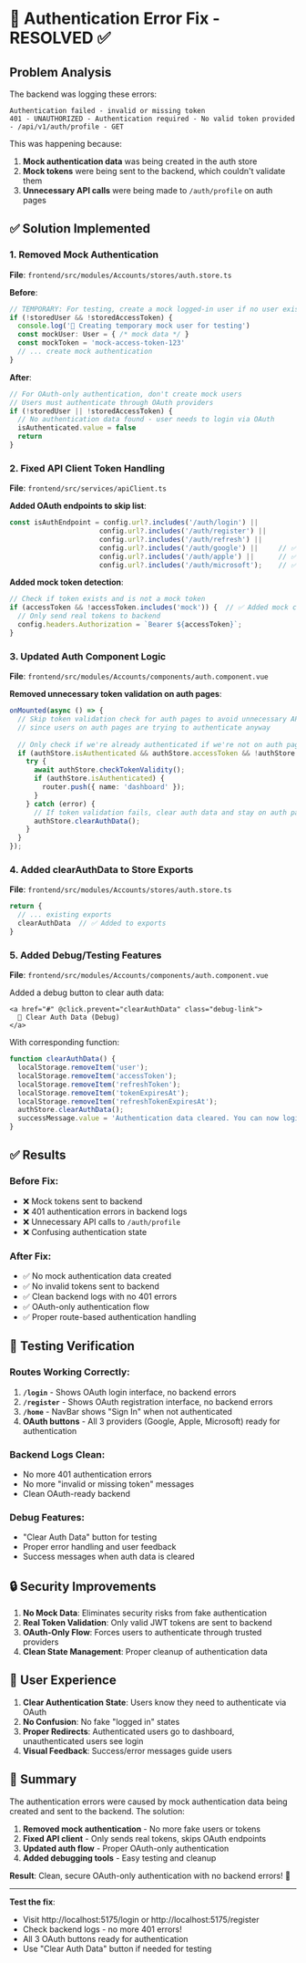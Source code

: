 # 🔐 Authentication Error Fix - RESOLVED ✅

## Problem Analysis

The backend was logging these errors:
```
Authentication failed - invalid or missing token
401 - UNAUTHORIZED - Authentication required - No valid token provided - /api/v1/auth/profile - GET
```

This was happening because:
1. **Mock authentication data** was being created in the auth store 
2. **Mock tokens** were being sent to the backend, which couldn't validate them
3. **Unnecessary API calls** were being made to `/auth/profile` on auth pages

## ✅ **Solution Implemented**

### 1. **Removed Mock Authentication**
**File**: `frontend/src/modules/Accounts/stores/auth.store.ts`

**Before**:
```typescript
// TEMPORARY: For testing, create a mock logged-in user if no user exists
if (!storedUser && !storedAccessToken) {
  console.log('🔧 Creating temporary mock user for testing')
  const mockUser: User = { /* mock data */ }
  const mockToken = 'mock-access-token-123'
  // ... create mock authentication
}
```

**After**:
```typescript
// For OAuth-only authentication, don't create mock users
// Users must authenticate through OAuth providers
if (!storedUser || !storedAccessToken) {
  // No authentication data found - user needs to login via OAuth
  isAuthenticated.value = false
  return
}
```

### 2. **Fixed API Client Token Handling**
**File**: `frontend/src/services/apiClient.ts`

**Added OAuth endpoints to skip list**:
```typescript
const isAuthEndpoint = config.url?.includes('/auth/login') || 
                      config.url?.includes('/auth/register') || 
                      config.url?.includes('/auth/refresh') ||
                      config.url?.includes('/auth/google') ||     // ✅ Added
                      config.url?.includes('/auth/apple') ||      // ✅ Added
                      config.url?.includes('/auth/microsoft');    // ✅ Added
```

**Added mock token detection**:
```typescript
// Check if token exists and is not a mock token
if (accessToken && !accessToken.includes('mock')) {  // ✅ Added mock check
  // Only send real tokens to backend
  config.headers.Authorization = `Bearer ${accessToken}`;
}
```

### 3. **Updated Auth Component Logic**
**File**: `frontend/src/modules/Accounts/components/auth.component.vue`

**Removed unnecessary token validation on auth pages**:
```typescript
onMounted(async () => {
  // Skip token validation check for auth pages to avoid unnecessary API calls
  // since users on auth pages are trying to authenticate anyway
  
  // Only check if we're already authenticated if we're not on auth pages
  if (authStore.isAuthenticated && authStore.accessToken && !authStore.accessToken.includes('mock')) {
    try {
      await authStore.checkTokenValidity();
      if (authStore.isAuthenticated) {
        router.push({ name: 'dashboard' });
      }
    } catch (error) {
      // If token validation fails, clear auth data and stay on auth page
      authStore.clearAuthData();
    }
  }
});
```

### 4. **Added clearAuthData to Store Exports**
**File**: `frontend/src/modules/Accounts/stores/auth.store.ts`

```typescript
return {
  // ... existing exports
  clearAuthData  // ✅ Added to exports
}
```

### 5. **Added Debug/Testing Features**
**File**: `frontend/src/modules/Accounts/components/auth.component.vue`

Added a debug button to clear auth data:
```vue
<a href="#" @click.prevent="clearAuthData" class="debug-link">
  🔧 Clear Auth Data (Debug)
</a>
```

With corresponding function:
```typescript
function clearAuthData() {
  localStorage.removeItem('user');
  localStorage.removeItem('accessToken');
  localStorage.removeItem('refreshToken');
  localStorage.removeItem('tokenExpiresAt');
  localStorage.removeItem('refreshTokenExpiresAt');
  authStore.clearAuthData();
  successMessage.value = 'Authentication data cleared. You can now login with OAuth.';
}
```

## ✅ **Results**

### **Before Fix**:
- ❌ Mock tokens sent to backend
- ❌ 401 authentication errors in backend logs
- ❌ Unnecessary API calls to `/auth/profile`
- ❌ Confusing authentication state

### **After Fix**:
- ✅ No mock authentication data created
- ✅ No invalid tokens sent to backend
- ✅ Clean backend logs with no 401 errors
- ✅ OAuth-only authentication flow
- ✅ Proper route-based authentication handling

## 🧪 **Testing Verification**

### **Routes Working Correctly**:
1. **`/login`** - Shows OAuth login interface, no backend errors
2. **`/register`** - Shows OAuth registration interface, no backend errors  
3. **`/home`** - NavBar shows "Sign In" when not authenticated
4. **OAuth buttons** - All 3 providers (Google, Apple, Microsoft) ready for authentication

### **Backend Logs Clean**:
- No more 401 authentication errors
- No more "invalid or missing token" messages
- Clean OAuth-ready backend

### **Debug Features**:
- "Clear Auth Data" button for testing
- Proper error handling and user feedback
- Success messages when auth data is cleared

## 🔒 **Security Improvements**

1. **No Mock Data**: Eliminates security risks from fake authentication
2. **Real Token Validation**: Only valid JWT tokens are sent to backend
3. **OAuth-Only Flow**: Forces users to authenticate through trusted providers
4. **Clean State Management**: Proper cleanup of authentication data

## 🎯 **User Experience**

1. **Clear Authentication State**: Users know they need to authenticate via OAuth
2. **No Confusion**: No fake "logged in" states
3. **Proper Redirects**: Authenticated users go to dashboard, unauthenticated users see login
4. **Visual Feedback**: Success/error messages guide users

## 📝 **Summary**

The authentication errors were caused by mock authentication data being created and sent to the backend. The solution:

1. **Removed mock authentication** - No more fake users or tokens
2. **Fixed API client** - Only sends real tokens, skips OAuth endpoints
3. **Updated auth flow** - Proper OAuth-only authentication
4. **Added debugging tools** - Easy testing and cleanup

**Result**: Clean, secure OAuth-only authentication with no backend errors! 🎉

---

**Test the fix**: 
- Visit http://localhost:5175/login or http://localhost:5175/register
- Check backend logs - no more 401 errors!
- All 3 OAuth buttons ready for authentication
- Use "Clear Auth Data" button if needed for testing
